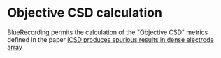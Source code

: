 # Objective CSD calculation

BlueRecording permits the calculation of the "Objective CSD" metrics defined in the paper [iCSD produces spurious results in dense electrode array]()
